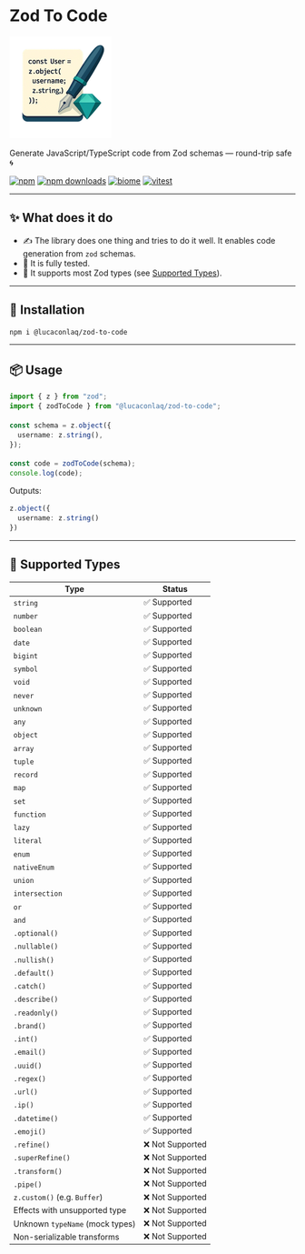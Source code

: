 # Zod To Code

![Logo](./.github/logo.png) 

Generate JavaScript/TypeScript code from Zod schemas — round-trip safe 🌀

[![npm](https://img.shields.io/npm/v/@lucaconlaq/zod-to-code)](https://www.npmjs.com/package/@lucaconlaq/zod-to-code)
[![npm downloads](https://img.shields.io/npm/dm/@lucaconlaq/zod-to-code)](https://www.npmjs.com/package/@lucaconlaq/zod-to-code)
[![biome](https://img.shields.io/badge/code_style-biome-56BEB8)](https://biomejs.dev)
[![vitest](https://img.shields.io/badge/tested_with-vitest-6E9FEC)](https://vitest.dev)


---

## ✨ What does it do

-  ✍️ The library does one thing and tries to do it well. It enables code generation from `zod` schemas.
-  🧪 It is fully tested.
-  🧱 It supports most Zod types (see [Supported Types](#-supported-types)).
---

## 🚀 Installation

```bash
npm i @lucaconlaq/zod-to-code
```

---

## 📦 Usage

```ts
import { z } from "zod";
import { zodToCode } from "@lucaconlaq/zod-to-code";

const schema = z.object({
  username: z.string(),
});

const code = zodToCode(schema);
console.log(code);
```

Outputs:

```ts
z.object({
  username: z.string()
})
```

---

## 🧩 Supported Types


| Type                             | Status            |
|----------------------------------|-------------------|
| `string`                         | ✅ Supported       |
| `number`                         | ✅ Supported       |
| `boolean`                        | ✅ Supported       |
| `date`                           | ✅ Supported       |
| `bigint`                         | ✅ Supported       |
| `symbol`                         | ✅ Supported       |
| `void`                           | ✅ Supported       |
| `never`                          | ✅ Supported       |
| `unknown`                        | ✅ Supported       |
| `any`                            | ✅ Supported       |
| `object`                         | ✅ Supported       |
| `array`                          | ✅ Supported       |
| `tuple`                          | ✅ Supported       |
| `record`                         | ✅ Supported       |
| `map`                            | ✅ Supported       |
| `set`                            | ✅ Supported       |
| `function`                       | ✅ Supported       |
| `lazy`                           | ✅ Supported       |
| `literal`                        | ✅ Supported       |
| `enum`                           | ✅ Supported       |
| `nativeEnum`                     | ✅ Supported       |
| `union`                          | ✅ Supported       |
| `intersection`                   | ✅ Supported       |
| `or`                             | ✅ Supported       |
| `and`                            | ✅ Supported       |
| `.optional()`                    | ✅ Supported       |
| `.nullable()`                    | ✅ Supported       |
| `.nullish()`                     | ✅ Supported       |
| `.default()`                     | ✅ Supported       |
| `.catch()`                       | ✅ Supported       |
| `.describe()`                    | ✅ Supported       |
| `.readonly()`                   | ✅ Supported       |
| `.brand()`                       | ✅ Supported       |
| `.int()`                         | ✅ Supported       |
| `.email()`                       | ✅ Supported       |
| `.uuid()`                        | ✅ Supported       |
| `.regex()`                       | ✅ Supported       |
| `.url()`                         | ✅ Supported       |
| `.ip()`                          | ✅ Supported       |
| `.datetime()`                    | ✅ Supported       |
| `.emoji()`                       | ✅ Supported       |
| `.refine()`                      | ❌ Not Supported   |
| `.superRefine()`                 | ❌ Not Supported   |
| `.transform()`                   | ❌ Not Supported   |
| `.pipe()`                        | ❌ Not Supported   |
| `z.custom()` (e.g. `Buffer`)     | ❌ Not Supported   |
| Effects with unsupported type    | ❌ Not Supported   |
| Unknown `typeName` (mock types)  | ❌ Not Supported   |
| Non-serializable transforms      | ❌ Not Supported   |
